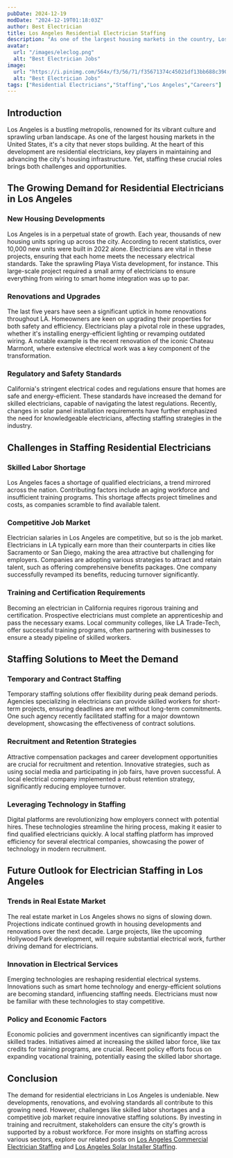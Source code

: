 ```yaml
---
pubDate: 2024-12-19
modDate: "2024-12-19T01:18:03Z"
author: Best Electrician
title: Los Angeles Residential Electrician Staffing
description: "As one of the largest housing markets in the country, Los Angeles has a constant need for residential electricians. From new housing developments to renovations, learn how staffing solutions are addressing the demand for skilled electricians in Los Angeles' competitive real estate market."
avatar:
  url: "/images/eleclog.png"
  alt: "Best Electrician Jobs"
image:
  url: "https://i.pinimg.com/564x/f3/56/71/f35671374c45021df13bb688c390a3a2.jpg"
  alt: "Best Electrician Jobs"
tags: ["Residential Electricians","Staffing","Los Angeles","Careers"]
---
```


## Introduction

Los Angeles is a bustling metropolis, renowned for its vibrant culture and sprawling urban landscape. As one of the largest housing markets in the United States, it's a city that never stops building. At the heart of this development are residential electricians, key players in maintaining and advancing the city's housing infrastructure. Yet, staffing these crucial roles brings both challenges and opportunities.

## The Growing Demand for Residential Electricians in Los Angeles

### New Housing Developments

Los Angeles is in a perpetual state of growth. Each year, thousands of new housing units spring up across the city. According to recent statistics, over 10,000 new units were built in 2022 alone. Electricians are vital in these projects, ensuring that each home meets the necessary electrical standards. Take the sprawling Playa Vista development, for instance. This large-scale project required a small army of electricians to ensure everything from wiring to smart home integration was up to par.

### Renovations and Upgrades

The last five years have seen a significant uptick in home renovations throughout LA. Homeowners are keen on upgrading their properties for both safety and efficiency. Electricians play a pivotal role in these upgrades, whether it's installing energy-efficient lighting or revamping outdated wiring. A notable example is the recent renovation of the iconic Chateau Marmont, where extensive electrical work was a key component of the transformation.

### Regulatory and Safety Standards

California's stringent electrical codes and regulations ensure that homes are safe and energy-efficient. These standards have increased the demand for skilled electricians, capable of navigating the latest regulations. Recently, changes in solar panel installation requirements have further emphasized the need for knowledgeable electricians, affecting staffing strategies in the industry.

## Challenges in Staffing Residential Electricians

### Skilled Labor Shortage

Los Angeles faces a shortage of qualified electricians, a trend mirrored across the nation. Contributing factors include an aging workforce and insufficient training programs. This shortage affects project timelines and costs, as companies scramble to find available talent.

### Competitive Job Market

Electrician salaries in Los Angeles are competitive, but so is the job market. Electricians in LA typically earn more than their counterparts in cities like Sacramento or San Diego, making the area attractive but challenging for employers. Companies are adopting various strategies to attract and retain talent, such as offering comprehensive benefits packages. One company successfully revamped its benefits, reducing turnover significantly.

### Training and Certification Requirements

Becoming an electrician in California requires rigorous training and certification. Prospective electricians must complete an apprenticeship and pass the necessary exams. Local community colleges, like LA Trade-Tech, offer successful training programs, often partnering with businesses to ensure a steady pipeline of skilled workers.

## Staffing Solutions to Meet the Demand

### Temporary and Contract Staffing

Temporary staffing solutions offer flexibility during peak demand periods. Agencies specializing in electricians can provide skilled workers for short-term projects, ensuring deadlines are met without long-term commitments. One such agency recently facilitated staffing for a major downtown development, showcasing the effectiveness of contract solutions.

### Recruitment and Retention Strategies

Attractive compensation packages and career development opportunities are crucial for recruitment and retention. Innovative strategies, such as using social media and participating in job fairs, have proven successful. A local electrical company implemented a robust retention strategy, significantly reducing employee turnover.

### Leveraging Technology in Staffing

Digital platforms are revolutionizing how employers connect with potential hires. These technologies streamline the hiring process, making it easier to find qualified electricians quickly. A local staffing platform has improved efficiency for several electrical companies, showcasing the power of technology in modern recruitment.

## Future Outlook for Electrician Staffing in Los Angeles

### Trends in Real Estate Market

The real estate market in Los Angeles shows no signs of slowing down. Projections indicate continued growth in housing developments and renovations over the next decade. Large projects, like the upcoming Hollywood Park development, will require substantial electrical work, further driving demand for electricians.

### Innovation in Electrical Services

Emerging technologies are reshaping residential electrical systems. Innovations such as smart home technology and energy-efficient solutions are becoming standard, influencing staffing needs. Electricians must now be familiar with these technologies to stay competitive.

### Policy and Economic Factors

Economic policies and government incentives can significantly impact the skilled trades. Initiatives aimed at increasing the skilled labor force, like tax credits for training programs, are crucial. Recent policy efforts focus on expanding vocational training, potentially easing the skilled labor shortage.

## Conclusion

The demand for residential electricians in Los Angeles is undeniable. New developments, renovations, and evolving standards all contribute to this growing need. However, challenges like skilled labor shortages and a competitive job market require innovative staffing solutions. By investing in training and recruitment, stakeholders can ensure the city's growth is supported by a robust workforce. For more insights on staffing across various sectors, explore our related posts on [Los Angeles Commercial Electrician Staffing](/posts/los-angeles-commercial-electrician-staffing) and [Los Angeles Solar Installer Staffing](/posts/los-angeles-solar-installer-staffing).